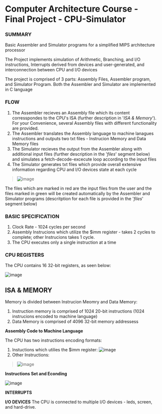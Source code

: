 
# Computer Architecture Course - Final Project - CPU-Simulator

### SUMMARY

Basic Assembler and Simulator programs for a simplified MIPS architecture processor

The Project implements simulation of Arithmetic, Branching, and I/O instructions, Interrupts derived from devices and user-generated,
and interconnection between CPU and I/O devices  

The project is comprised of 3 parts: Assembly Files, Assembler program, and Simulator Program.
Both the Assembler and Simulator are implemented in C language


### FLOW

1. The Assembler recieves an Assembly file which its content corresspondes to the CPU's ISA (further description in '_ISA & Memory_').
For your Convenience, several Assembly files with different functionality are provided.
2. The Assembler translates the Assembly language to machine lanagues instructions and outputs two txt files - Instrucion Memory
and Data Memory files
3. The Simulator recieves the output from the Assembler along with additional input files (further description in the '_files_' segment below)
and simulates a fetch-decode-excecute loop according to the input files
4. The Simulator generates txt files which provide overall extensive information regarding CPU and I/O devices state at each cycle 
 
 

>![image](https://user-images.githubusercontent.com/72262159/128005071-bbc5d971-dd4c-4594-9bd3-bb8b59b24df5.png)

The files which are marked in red are the input files from the user and the files marked in green will
be created automatically by the Assembler and Simulator programs (descritption for each file is provided in the '_files_' segment below)





### BASIC SPECIFICATION
1. Clock Rate - 1024 cycles per second
2. Assembly Instrucions which utilize the $imm register - takes 2 cycles to complete; other Instrucions takes 1 cycle.
3. The CPU executes only a single instruction at a time

### CPU REGISTERS

The CPU contains 16 32-bit registers, as seen below:

  ![image](https://user-images.githubusercontent.com/72262159/128005564-030d1883-0201-4df7-bd23-88635a6d8e4a.png)

## ISA & MEMORY

Memory is divided between Instrucion Meomry and Data Memory:
  1. Instruction memory is comprised of 1024 20-bit instructions (1024 instrucions encoded to machine language)
  2. Data Memory is comprised of 4096 32-bit memory addressess


**Assembly Code to Machine Language**

The CPU has two instructions encoding formats:
  1. Instuctions which utilies the $imm register:
![image](https://user-images.githubusercontent.com/72262159/128008429-2065a264-f0cd-4f3d-838b-80675e405c08.png)
  2. Other Instructions:

>![image](https://user-images.githubusercontent.com/72262159/128007915-c94f7b1f-3e34-47be-a30f-2085c6e23a82.png)

**Instructions Set and Econding**

![image](https://user-images.githubusercontent.com/72262159/128018301-f9f1e0f8-1810-4cd5-8bc0-ded6247fa479.png)







**INTERRUPTS**

**I/O DEVICES**
The CPU is connected to multiple I/O devices - leds, screen, and hard-drive.




